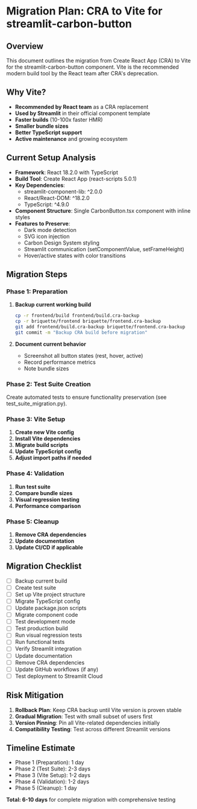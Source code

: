 # Migration Plan: CRA to Vite for streamlit-carbon-button

## Overview
This document outlines the migration from Create React App (CRA) to Vite for the streamlit-carbon-button component. Vite is the recommended modern build tool by the React team after CRA's deprecation.

## Why Vite?
- **Recommended by React team** as a CRA replacement
- **Used by Streamlit** in their official component template
- **Faster builds** (10-100x faster HMR)
- **Smaller bundle sizes**
- **Better TypeScript support**
- **Active maintenance** and growing ecosystem

## Current Setup Analysis
- **Framework**: React 18.2.0 with TypeScript
- **Build Tool**: Create React App (react-scripts 5.0.1)
- **Key Dependencies**:
  - streamlit-component-lib: ^2.0.0
  - React/React-DOM: ^18.2.0
  - TypeScript: ^4.9.0
- **Component Structure**: Single CarbonButton.tsx component with inline styles
- **Features to Preserve**:
  - Dark mode detection
  - SVG icon injection
  - Carbon Design System styling
  - Streamlit communication (setComponentValue, setFrameHeight)
  - Hover/active states with color transitions

## Migration Steps

### Phase 1: Preparation
1. **Backup current working build**
   ```bash
   cp -r frontend/build frontend/build.cra-backup
   cp -r briquette/frontend briquette/frontend.cra-backup
   git add frontend/build.cra-backup briquette/frontend.cra-backup
   git commit -m "Backup CRA build before migration"
   ```

2. **Document current behavior**
   - Screenshot all button states (rest, hover, active)
   - Record performance metrics
   - Note bundle sizes

### Phase 2: Test Suite Creation
Create automated tests to ensure functionality preservation (see test_suite_migration.py).

### Phase 3: Vite Setup
1. **Create new Vite config**
2. **Install Vite dependencies**
3. **Migrate build scripts**
4. **Update TypeScript config**
5. **Adjust import paths if needed**

### Phase 4: Validation
1. **Run test suite**
2. **Compare bundle sizes**
3. **Visual regression testing**
4. **Performance comparison**

### Phase 5: Cleanup
1. **Remove CRA dependencies**
2. **Update documentation**
3. **Update CI/CD if applicable**

## Migration Checklist

- [ ] Backup current build
- [ ] Create test suite
- [ ] Set up Vite project structure
- [ ] Migrate TypeScript config
- [ ] Update package.json scripts
- [ ] Migrate component code
- [ ] Test development mode
- [ ] Test production build
- [ ] Run visual regression tests
- [ ] Run functional tests
- [ ] Verify Streamlit integration
- [ ] Update documentation
- [ ] Remove CRA dependencies
- [ ] Update GitHub workflows (if any)
- [ ] Test deployment to Streamlit Cloud

## Risk Mitigation

1. **Rollback Plan**: Keep CRA backup until Vite version is proven stable
2. **Gradual Migration**: Test with small subset of users first
3. **Version Pinning**: Pin all Vite-related dependencies initially
4. **Compatibility Testing**: Test across different Streamlit versions

## Timeline Estimate

- Phase 1 (Preparation): 1 day
- Phase 2 (Test Suite): 2-3 days
- Phase 3 (Vite Setup): 1-2 days
- Phase 4 (Validation): 1-2 days
- Phase 5 (Cleanup): 1 day

**Total: 6-10 days** for complete migration with comprehensive testing